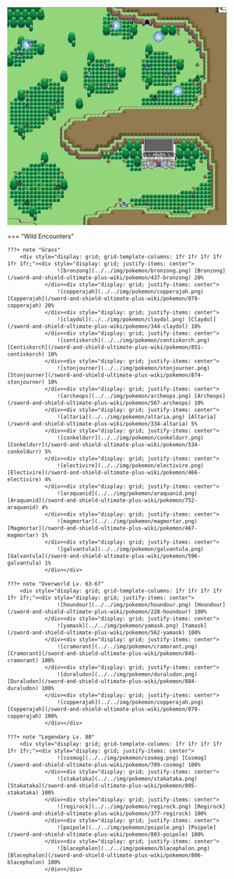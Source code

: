 <img src="../../img/routes/Crown Tundra Grassy East.png" alt="Crown Tundra Grassy East"/>

=== "Wild Encounters"


	???+ note "Grass"
		<div style="display: grid; grid-template-columns: 1fr 1fr 1fr 1fr 1fr 1fr;"><div style="display: grid; justify-items: center">
                    ![bronzong](../../img/pokemon/bronzong.png) [Bronzong](/sword-and-shield-ultimate-plus-wiki/pokemon/437-bronzong) 20%
                </div><div style="display: grid; justify-items: center">
                    ![copperajah](../../img/pokemon/copperajah.png) [Copperajah](/sword-and-shield-ultimate-plus-wiki/pokemon/879-copperajah) 20%
                </div><div style="display: grid; justify-items: center">
                    ![claydol](../../img/pokemon/claydol.png) [Claydol](/sword-and-shield-ultimate-plus-wiki/pokemon/344-claydol) 10%
                </div><div style="display: grid; justify-items: center">
                    ![centiskorch](../../img/pokemon/centiskorch.png) [Centiskorch](/sword-and-shield-ultimate-plus-wiki/pokemon/851-centiskorch) 10%
                </div><div style="display: grid; justify-items: center">
                    ![stonjourner](../../img/pokemon/stonjourner.png) [Stonjourner](/sword-and-shield-ultimate-plus-wiki/pokemon/874-stonjourner) 10%
                </div><div style="display: grid; justify-items: center">
                    ![archeops](../../img/pokemon/archeops.png) [Archeops](/sword-and-shield-ultimate-plus-wiki/pokemon/567-archeops) 10%
                </div><div style="display: grid; justify-items: center">
                    ![altaria](../../img/pokemon/altaria.png) [Altaria](/sword-and-shield-ultimate-plus-wiki/pokemon/334-altaria) 5%
                </div><div style="display: grid; justify-items: center">
                    ![conkeldurr](../../img/pokemon/conkeldurr.png) [Conkeldurr](/sword-and-shield-ultimate-plus-wiki/pokemon/534-conkeldurr) 5%
                </div><div style="display: grid; justify-items: center">
                    ![electivire](../../img/pokemon/electivire.png) [Electivire](/sword-and-shield-ultimate-plus-wiki/pokemon/466-electivire) 4%
                </div><div style="display: grid; justify-items: center">
                    ![araquanid](../../img/pokemon/araquanid.png) [Araquanid](/sword-and-shield-ultimate-plus-wiki/pokemon/752-araquanid) 4%
                </div><div style="display: grid; justify-items: center">
                    ![magmortar](../../img/pokemon/magmortar.png) [Magmortar](/sword-and-shield-ultimate-plus-wiki/pokemon/467-magmortar) 1%
                </div><div style="display: grid; justify-items: center">
                    ![galvantula](../../img/pokemon/galvantula.png) [Galvantula](/sword-and-shield-ultimate-plus-wiki/pokemon/596-galvantula) 1%
                </div></div>

	???+ note "Overworld Lv. 63-67"
		<div style="display: grid; grid-template-columns: 1fr 1fr 1fr 1fr 1fr 1fr;"><div style="display: grid; justify-items: center">
                    ![houndour](../../img/pokemon/houndour.png) [Houndour](/sword-and-shield-ultimate-plus-wiki/pokemon/228-houndour) 100%
                </div><div style="display: grid; justify-items: center">
                    ![yamask](../../img/pokemon/yamask.png) [Yamask](/sword-and-shield-ultimate-plus-wiki/pokemon/562-yamask) 100%
                </div><div style="display: grid; justify-items: center">
                    ![cramorant](../../img/pokemon/cramorant.png) [Cramorant](/sword-and-shield-ultimate-plus-wiki/pokemon/845-cramorant) 100%
                </div><div style="display: grid; justify-items: center">
                    ![duraludon](../../img/pokemon/duraludon.png) [Duraludon](/sword-and-shield-ultimate-plus-wiki/pokemon/884-duraludon) 100%
                </div><div style="display: grid; justify-items: center">
                    ![copperajah](../../img/pokemon/copperajah.png) [Copperajah](/sword-and-shield-ultimate-plus-wiki/pokemon/879-copperajah) 100%
                </div></div>

	???+ note "Legendary Lv. 80"
		<div style="display: grid; grid-template-columns: 1fr 1fr 1fr 1fr 1fr 1fr;"><div style="display: grid; justify-items: center">
                    ![cosmog](../../img/pokemon/cosmog.png) [Cosmog](/sword-and-shield-ultimate-plus-wiki/pokemon/789-cosmog) 100%
                </div><div style="display: grid; justify-items: center">
                    ![stakataka](../../img/pokemon/stakataka.png) [Stakataka](/sword-and-shield-ultimate-plus-wiki/pokemon/805-stakataka) 100%
                </div><div style="display: grid; justify-items: center">
                    ![regirock](../../img/pokemon/regirock.png) [Regirock](/sword-and-shield-ultimate-plus-wiki/pokemon/377-regirock) 100%
                </div><div style="display: grid; justify-items: center">
                    ![poipole](../../img/pokemon/poipole.png) [Poipole](/sword-and-shield-ultimate-plus-wiki/pokemon/803-poipole) 100%
                </div><div style="display: grid; justify-items: center">
                    ![blacephalon](../../img/pokemon/blacephalon.png) [Blacephalon](/sword-and-shield-ultimate-plus-wiki/pokemon/806-blacephalon) 100%
                </div></div>



